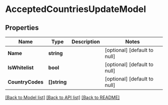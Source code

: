 # AcceptedCountriesUpdateModel

## Properties
Name | Type | Description | Notes
------------ | ------------- | ------------- | -------------
**Name** | **string** |  | [optional] [default to null]
**IsWhitelist** | **bool** |  | [optional] [default to null]
**CountryCodes** | **[]string** |  | [optional] [default to null]

[[Back to Model list]](../README.md#documentation-for-models) [[Back to API list]](../README.md#documentation-for-api-endpoints) [[Back to README]](../README.md)


